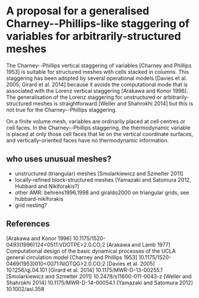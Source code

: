 # A proposal for a generalised Charney--Phillips-like staggering of variables for arbitrarily-structured meshes

The Charney--Phillips vertical staggering of variables [Charney and Phillips 1953] is suitable for structured meshes with cells stacked in columns.
This staggering has been adopted by several operational models [Davies et al. 2005, Girard et al. 2014] because it avoids the computational mode that is associated with the Lorenz vertical staggering [Arakawa and Konor 1996].
The generalisation of the Lorenz staggering for unstructured or arbitrarily-structured meshes is straightforward [Weller and Shahrokhi 2014] but this is not true for the Charney--Phillips staggering.

On a finite volume mesh, variables are ordinarily placed at cell centres or cell faces.  In the Charney--Phillips staggering, the thermodynamic variable is placed at only those cell faces that lie on the vertical coordinate surfaces, and vertically-oriented faces have no thermodynamic information.

## who uses unusual meshes?

* unstructured (triangular) meshes [Smolarkiewicz and Szmelter 2011]
* locally-refined block-structured meshes [Yamazaki and Satomura 2012, Hubbard and Nikiforakis?]
* other AMR: behrens1996,1998 and giraldo2000 on triangular grids, see hubbard-nikiforakis
* grid nesting?

<!---
Almost all atmospheric models treat horizontal and vertical dimensions separately, leading to separate choices of horizontal and vertical staggerings.  In the horizontal, the Arakawa C-grid is commonly used because inertio-gravity waves have accurate dispersion properties [Arakawa and Lamb 1977].
-->


## References 

[Arakawa and Konor 1996] 10.1175/1520-0493(1996)124<0511:VDOTPE>2.0.CO;2
[Arakawa and Lamb 1977] Computational design of the basic dynamical processes of the UCLA general circulation model
[Charney and Phillips 1953] 10.1175/1520-0469(1953)010<0071:NIOTQG>2.0.CO;2
[Davies et al. 2005] 10.1256/qj.04.101
[Girard et al. 2014] 10.1175/MWR-D-13-00255.1
[Smolarkiewicz and Szmelter 2011] 10.2478/s11600-011-0043-z
[Weller and Shahrokhi 2014] 10.1175/MWR-D-14-00054.1
[Yamazaki and Satomura 2012] 10.1002/asl.358
